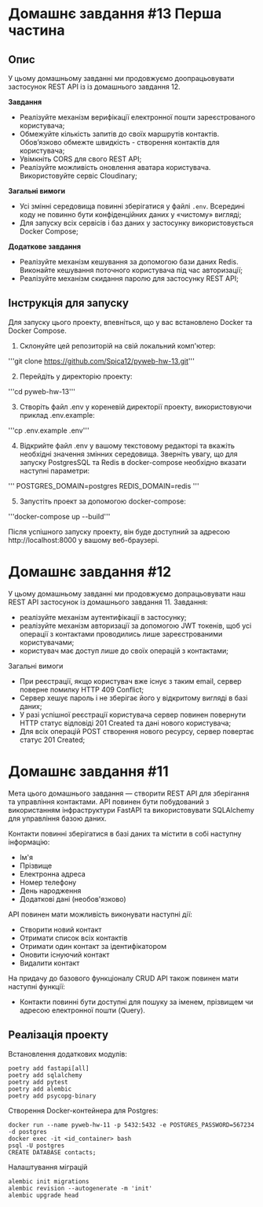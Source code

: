 # Домашнє завдання #13 Перша частина

## Опис

У цьому домашньому завданні ми продовжуємо доопрацьовувати застосунок REST API із із домашнього завдання 12.

**Завдання**

- Реалізуйте механізм верифікації електронної пошти зареєстрованого користувача;
- Обмежуйте кількість запитів до своїх маршрутів контактів. Обов’язково обмежте швидкість - створення контактів для користувача;
- Увімкніть CORS для свого REST API;
- Реалізуйте можливість оновлення аватара користувача. Використовуйте сервіс Cloudinary;

**Загальні вимоги**

- Усі змінні середовища повинні зберігатися у файлі `.env`. Всередині коду не повинно бути конфіденційних даних у «чистому» вигляді;
- Для запуску всіх сервісів і баз даних у застосунку використовується Docker Compose;

**Додаткове завдання**

- Реалізуйте механізм кешування за допомогою бази даних Redis. Виконайте кешування поточного користувача під час авторизації;
- Реалізуйте механізм скидання паролю для застосунку REST API;

## Інструкція для запуску

Для запуску цього проекту, впевніться, що у вас встановлено Docker та Docker Compose.

1. Склонуйте цей репозиторій на свій локальний комп'ютер:

'''git clone https://github.com/Spica12/pyweb-hw-13.git'''

2. Перейдіть у директорію проекту:

'''cd pyweb-hw-13'''

3. Створіть файл .env у кореневій директорії проекту, використовуючи приклад .env.example:

'''cp .env.example .env'''

4. Відкрийте файл .env у вашому текстовому редакторі та вкажіть необхідні значення змінних середовища. Зверніть увагу, що для запуску PostgresSQL та Redis в docker-compose необхідно вказати наступні параметри:

'''
POSTGRES_DOMAIN=postgres
REDIS_DOMAIN=redis
'''

5. Запустіть проект за допомогою docker-compose:

'''docker-compose up --build'''

Після успішного запуску проекту, він буде доступний за адресою http://localhost:8000 у вашому веб-браузері.





# Домашнє завдання #12

У цьому домашньому завданні ми продовжуємо допрацьовувати наш REST API застосунок із домашнього завдання 11.
Завдання:

- реалізуйте механізм аутентифікації в застосунку;
- реалізуйте механізм авторизації за допомогою JWT токенів, щоб усі операції з контактами проводились лише зареєстрованими користувачами;
- користувач має доступ лише до своїх операцій з контактами;

Загальні вимоги

- При реєстрації, якщо користувач вже існує з таким email, сервер поверне помилку HTTP 409 Conflict;
- Сервер хешує пароль і не зберігає його у відкритому вигляді в базі даних;
- У разі успішної реєстрації користувача сервер повинен повернути HTTP статус відповіді 201 Created та дані нового користувача;
- Для всіх операцій POST створення нового ресурсу, сервер повертає статус 201 Created;




# Домашнє завдання #11

Мета цього домашнього завдання — створити REST API для зберігання та управління контактами. API повинен бути побудований з використанням інфраструктури FastAPI та використовувати SQLAlchemy для управління базою даних.

Контакти повинні зберігатися в базі даних та містити в собі наступну інформацію:

- Ім'я
- Прізвище
- Електронна адреса
- Номер телефону
- День народження
- Додаткові дані (необов'язково)

API повинен мати можливість виконувати наступні дії:

- Створити новий контакт
- Отримати список всіх контактів
- Отримати один контакт за ідентифікатором
- Оновити існуючий контакт
- Видалити контакт

На придачу до базового функціоналу CRUD API також повинен мати наступні функції:

- Контакти повинні бути доступні для пошуку за іменем, прізвищем чи адресою електронної пошти (Query).


## Реалізація проекту

Встановлення додаткових модулів:

```
poetry add fastapi[all]
poetry add sqlalchemy
poetry add pytest
poetry add alembic
poetry add psycopg-binary
```

Створення Docker-контейнера для Postgres:
```
docker run --name pyweb-hw-11 -p 5432:5432 -e POSTGRES_PASSWORD=567234 -d postgres
docker exec -it <id_container> bash
psql -U postgres
CREATE DATABASE contacts;
```

Налаштування міграцій
```
alembic init migrations
alembic revision --autogenerate -m 'init'
alembic upgrade head
```
